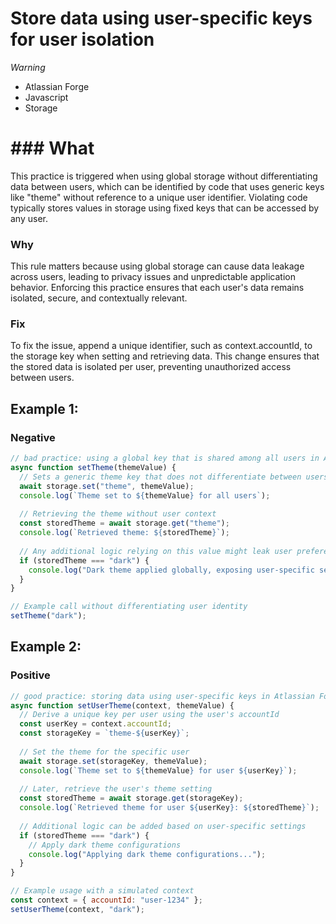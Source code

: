 <!-- #title -->
# Store data using user-specific keys for user isolation

<!-- #severity -->
*Warning*

<!-- #categories -->
- Atlassian Forge
- Javascript
- Storage

<!-- #description -->
# ### What
This practice is triggered when using global storage without differentiating data between users, which can be identified by code that uses generic keys like "theme" without reference to a unique user identifier. Violating code typically stores values in storage using fixed keys that can be accessed by any user.

### Why
This rule matters because using global storage can cause data leakage across users, leading to privacy issues and unpredictable application behavior. Enforcing this practice ensures that each user's data remains isolated, secure, and contextually relevant.

### Fix
To fix the issue, append a unique identifier, such as context.accountId, to the storage key when setting and retrieving data. This change ensures that the stored data is isolated per user, preventing unauthorized access between users.


<!-- #examples -->

## Example 1:

<!-- #example-->

### Negative

<!-- #example_negative_code-->

```js
// bad practice: using a global key that is shared among all users in Atlassian Forge
async function setTheme(themeValue) {
  // Sets a generic theme key that does not differentiate between users
  await storage.set("theme", themeValue);
  console.log(`Theme set to ${themeValue} for all users`);
  
  // Retrieving the theme without user context
  const storedTheme = await storage.get("theme");
  console.log(`Retrieved theme: ${storedTheme}`);
  
  // Any additional logic relying on this value might leak user preferences
  if (storedTheme === "dark") {
    console.log("Dark theme applied globally, exposing user-specific settings...");
  }
}

// Example call without differentiating user identity
setTheme("dark");
```

## Example 2:

<!-- #example-->

### Positive

<!-- #example_positive_code-->

```js
// good practice: storing data using user-specific keys in Atlassian Forge
async function setUserTheme(context, themeValue) {
  // Derive a unique key per user using the user's accountId
  const userKey = context.accountId;
  const storageKey = `theme-${userKey}`;
  
  // Set the theme for the specific user
  await storage.set(storageKey, themeValue);
  console.log(`Theme set to ${themeValue} for user ${userKey}`);
  
  // Later, retrieve the user's theme setting
  const storedTheme = await storage.get(storageKey);
  console.log(`Retrieved theme for user ${userKey}: ${storedTheme}`);
  
  // Additional logic can be added based on user-specific settings
  if (storedTheme === "dark") {
    // Apply dark theme configurations
    console.log("Applying dark theme configurations...");
  }
}

// Example usage with a simulated context
const context = { accountId: "user-1234" };
setUserTheme(context, "dark");
```
